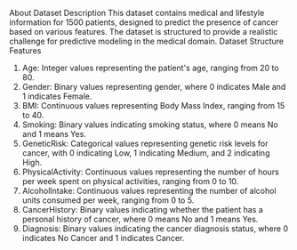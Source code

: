 About Dataset 
Description 
This dataset contains medical and lifestyle information for 1500 patients, designed to predict the 
presence of cancer based on various features. The dataset is structured to provide a realistic challenge 
for predictive modeling in the medical domain. 
Dataset Structure 
Features 
1. Age: Integer values representing the patient's age, ranging from 20 to 80. 
2. Gender: Binary values representing gender, where 0 indicates Male and 1 indicates Female. 
3. BMI: Continuous values representing Body Mass Index, ranging from 15 to 40. 
4. Smoking: Binary values indicating smoking status, where 0 means No and 1 means Yes. 
5. GeneticRisk: Categorical values representing genetic risk levels for cancer, with 0 indicating 
Low, 1 indicating Medium, and 2 indicating High. 
6. PhysicalActivity: Continuous values representing the number of hours per week spent on 
physical activities, ranging from 0 to 10. 
7. AlcoholIntake: Continuous values representing the number of alcohol units consumed per 
week, ranging from 0 to 5. 
8. CancerHistory: Binary values indicating whether the patient has a personal history of cancer, 
where 0 means No and 1 means Yes. 
9. Diagnosis: Binary values indicating the cancer diagnosis status, where 0 indicates No Cancer 
and 1 indicates Cancer.
